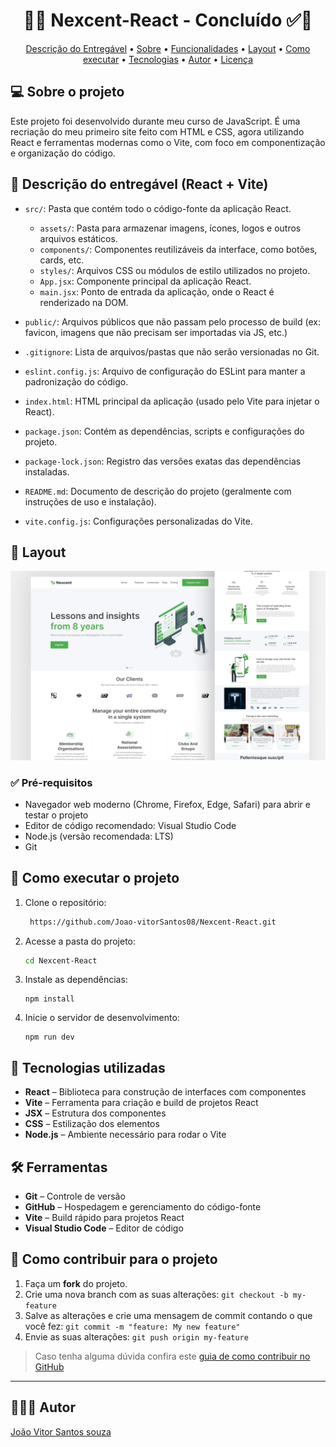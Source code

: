 <h1 align="center"> 
	  🚀✅ Nexcent-React - Concluído ✅🚀
</h1>

<!-- MODELO MENU DE NAVEGAÇÃO -->
<p align="center">
 <a href="#-Descrição-do-entregável">Descrição do Entregável</a> •
 <a href="#-sobre-o-projeto">Sobre</a> •
 <a href="#-funcionalidades">Funcionalidades</a> •
 <a href="#-layout">Layout</a> • 
 <a href="#-como-executar-o-projeto">Como executar</a> • 
 <a href="#-tecnologias">Tecnologias</a> • 
 <a href="#-autor">Autor</a> • 
 <a href="#user-content--licença">Licença</a>
</p>

## 💻 Sobre o projeto
Este projeto foi desenvolvido durante meu curso de JavaScript. É uma recriação do meu primeiro site feito com HTML e CSS, agora utilizando React e ferramentas modernas como o Vite, com foco em componentização e organização do código.


## 📄 Descrição do entregável (React + Vite)

- `src/`: Pasta que contém todo o código-fonte da aplicação React.
  - `assets/`: Pasta para armazenar imagens, ícones, logos e outros arquivos estáticos.
  - `components/`: Componentes reutilizáveis da interface, como botões, cards, etc.
  - `styles/`: Arquivos CSS ou módulos de estilo utilizados no projeto.
  - `App.jsx`: Componente principal da aplicação React.
  - `main.jsx`: Ponto de entrada da aplicação, onde o React é renderizado na DOM.

- `public/`: Arquivos públicos que não passam pelo processo de build (ex: favicon, imagens que não precisam ser importadas via JS, etc.)

- `.gitignore`: Lista de arquivos/pastas que não serão versionadas no Git.

- `eslint.config.js`: Arquivo de configuração do ESLint para manter a padronização do código.

- `index.html`: HTML principal da aplicação (usado pelo Vite para injetar o React).

- `package.json`: Contém as dependências, scripts e configurações do projeto.

- `package-lock.json`: Registro das versões exatas das dependências instaladas.

- `README.md`: Documento de descrição do projeto (geralmente com instruções de uso e instalação).

- `vite.config.js`: Configurações personalizadas do Vite.

## 🎨 Layout

![Mobile3](https://github.com/Joao-vitorSantos08/Nexcent/blob/main/src/assets/images/Thumbnail.png)

 ### ✅ Pré-requisitos
  
 - Navegador web moderno (Chrome, Firefox, Edge, Safari) para abrir e testar o projeto  
 - Editor de código recomendado: Visual Studio Code
 - Node.js (versão recomendada: LTS)
 -  Git	

## 🚀 Como executar o projeto

1. Clone o repositório:
   ```bash
  	https://github.com/Joao-vitorSantos08/Nexcent-React.git
2. Acesse a pasta do projeto:
   
   ```bash
   cd Nexcent-React

3. Instale as dependências:
   ```
   npm install

4. Inicie o servidor de desenvolvimento:
   ```
   npm run dev

## 🚀 Tecnologias utilizadas

- **React** – Biblioteca para construção de interfaces com componentes
- **Vite** – Ferramenta para criação e build de projetos React
- **JSX** – Estrutura dos componentes
- **CSS** – Estilização dos elementos
- **Node.js** – Ambiente necessário para rodar o Vite

## 🛠️ Ferramentas
- **Git** – Controle de versão
- **GitHub** – Hospedagem e gerenciamento do código-fonte
- **Vite** – Build rápido para projetos React
- **Visual Studio Code** – Editor de código

## 💪 Como contribuir para o projeto

1. Faça um **fork** do projeto.
2. Crie uma nova branch com as suas alterações: `git checkout -b my-feature`
3. Salve as alterações e crie uma mensagem de commit contando o que você fez: `git commit -m "feature: My new feature"`
4. Envie as suas alterações: `git push origin my-feature`
> Caso tenha alguma dúvida confira este [guia de como contribuir no GitHub](./CONTRIBUTING.md)

---

## 👨🏽‍💻 Autor

<a href="https://www.linkedin.com/in/jo%C3%A3o-vitor-santos-souza-844306360/">
João Vitor Santos souza</a>
 <br />
 

